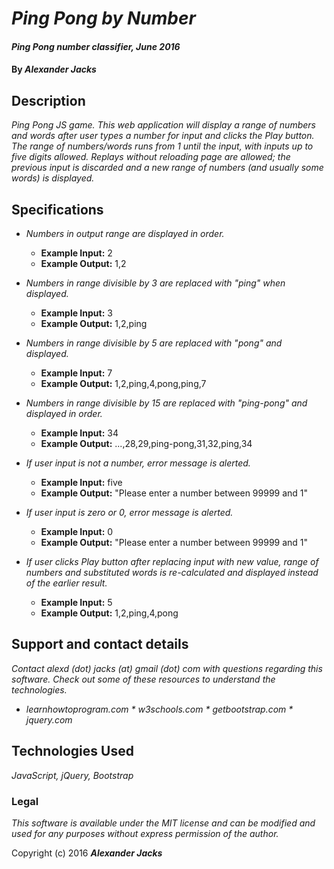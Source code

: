 # _Ping Pong by Number_

#### _Ping Pong number classifier, June 2016_

#### By _Alexander Jacks_

## Description

_Ping Pong JS game. This web application will display a range of numbers and words after user types a number for input and clicks the Play button. The range of numbers/words runs from 1 until the input, with inputs up to five digits allowed._
_Replays without reloading page are allowed; the previous input is discarded and a new range of numbers (and usually some words) is displayed._

## Specifications
* _Numbers in output range are displayed in order._
  * **Example Input:** 2
  * **Example Output:** 1,2

* _Numbers in range divisible by 3 are replaced with "ping" when displayed._
  * **Example Input:** 3
  * **Example Output:** 1,2,ping

* _Numbers in range divisible by 5 are replaced with "pong" and displayed._
  * **Example Input:** 7
  * **Example Output:** 1,2,ping,4,pong,ping,7

* _Numbers in range divisible by 15 are replaced with "ping-pong" and displayed in order._
  * **Example Input:** 34
  * **Example Output:** ...,28,29,ping-pong,31,32,ping,34

* _If user input is not a number, error message is alerted._
  * **Example Input:** five
  * **Example Output:** "Please enter a number between 99999 and 1"

* _If user input is zero or 0, error message is alerted._
  * **Example Input:** 0
  * **Example Output:** "Please enter a number between 99999 and 1"

* _If user clicks Play button after replacing input with new value, range of numbers and substituted words is re-calculated and displayed instead of the earlier result._
  * **Example Input:** 5
  * **Example Output:** 1,2,ping,4,pong

## Support and contact details

_Contact alexd (dot) jacks (at) gmail (dot) com with questions regarding this software. Check out some of these resources to understand the technologies._

* _learnhowtoprogram.com * w3schools.com * getbootstrap.com * jquery.com_

## Technologies Used

_JavaScript, jQuery, Bootstrap_


### Legal

_This software is available under the MIT license and can be modified and used for any purposes without express permission of the author._

Copyright (c) 2016 **_Alexander Jacks_**
